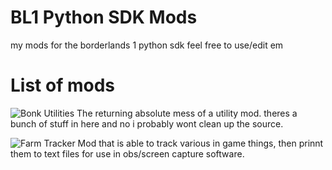 # BL1 Python SDK Mods
my mods for the borderlands 1 python sdk
feel free to use/edit em

# List of mods

![Bonk Utilities](https://github.com/PyrexBLJ/BL1-SDK-Mods/tree/main/BonkUtilities)
The returning absolute mess of a utility mod. theres a bunch of stuff in here and no i probably wont clean up the source.

![Farm Tracker](https://github.com/PyrexBLJ/BL1-SDK-Mods/tree/main/FarmTracker)
Mod that is able to track various in game things, then prinnt them to text files for use in obs/screen capture software.
